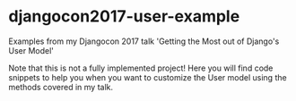 # djangocon2017-user-example
Examples from my Djangocon 2017 talk 'Getting the Most out of Django's User Model' 

Note that this is not a fully implemented project! Here you will find code snippets to help you when you want to customize the User model using the methods covered in my talk. 
